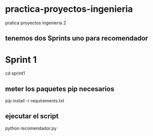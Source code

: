 # practica-proyectos-ingenieria
pratica proyectos ingenieria 2 

## tenemos dos Sprints uno para recomendador 

# Sprint 1
cd sprint1
## meter los paquetes pip necesarios
pip install -r requirements.txt
## ejecutar el script
python recomendador.py

